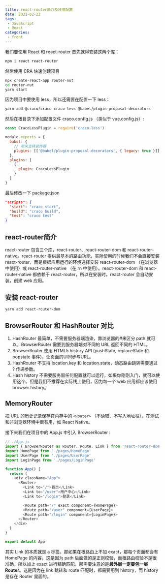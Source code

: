 ```yaml
---
title: react-router简介及环境配置
date: 2021-02-22
tags:
 - JavaScript
 - React
categories:
 - front
---
```


我们要使用 React 和 react-router 首先就得安装这两个库：
```sh
npm i react react-router
```

然后使用 CRA 快速创建项目
```sh
npx create-react-app router-nut
cd router-nut
yarn start
```

因为项目中要使用 less，所以还需要在配置一下 less：
```sh
yarn add @craco/craco craco-less @babel/plugin-proposal-decorators
```

然后在根目录下添加配置文件 craco.config.js （类似于 vue.config.js）:
```js
const CracoLessPlugin = require('craco-less')

module.exports = {
  babel: {
    // 用来支持装饰器
    plugins: [['@babel/plugin-proposal-decorators', { legacy: true }]]
  },
  plugins: [
    {
      plugin: CracoLessPlugin
    }
  ]
}
```

最后修改一下 package.json
```json
"scripts": {
  "start": "craco start",
  "build": "craco build",
  "test": "craco test"
}
```

## react-router简介
react-router 包含三个库，react-router、react-router-dom 和 react-router-native。react-router 提供最基本的路由功能，实际使用的时候我们不会直接安装 react-router，而是根据应用运行的环境选择安装 react-router-dom （在浏览器中使用）或 react-router-native （在 rn 中使用）。react-router-dom 和 react-router-native 都依赖于 react-router，所以在安装时，react-router 会自动安装，创建 web 应用。

## 安装 react-router
```sh
yarn add react-router-dom
```

## BrowserRouter 和 HashRouter 对比
1. HashRouter 最简单，不需要服务器端渲染，靠浏览器的#来区分 path 就可以，BrowserRouter 需要到服务器端对不同的 URL 返回不同的 HTML。
2. BrowserRouter 使用 HTML5 history API (pushState, replaceState 和 popstate 事件)，让页面的UI同步与URL。
3. HashRouter 不支持 location.key 和 location.state，动态路由跳转需要通过 ? 传递参数。
4. Hash history 不需要服务器任何配置就可以运行，如果你刚刚入门，就可以使用这个。但是我们不推荐在实际线上使用，因为每一个 web 应用都应该使用 browser history。

## MemoryRouter
把 URL 的历史记录保存在内存中的 `<Router>` （不读取、不写入地址栏）。在测试和非浏览器环境中很有用，如 React Native。

接下来我们在项目中的 App.js 中引入 BrowserRouter :
```js
// ./App.js
import { BrowserRouter as Router, Route, Link } from 'react-router-dom'
import HomePage from './pages/HomePage'
import UserPage from './pages/UserPage'
import LoginPage from './pages/LoginPage'

function App() {
  return (
    <div className="App">
      <Router>
        <Link to="/">首页</Link>
        <Link to="/user">用户中心</Link>
        <Link to="/login">登录</Link>

        <Route path="/" exact component={HomePage}>
        <Route path="/user" component={UserPage}>
        <Route path="/login" component={LoginPage}>
      </Router>
    </div>
  )
}

export default App
```

其实 Link 的本质就是 a 标签。那如果在根路由上不加 exact，那每个页面都会有 HomePage 的内容，这是因为 path 后面做的是正则校验，而根路由校验不是很准确，所以加上 exact 进行精确匹配。那需要注意的是**最外层一定要包一层 Router**。这是因为在 link 跳转和 route 匹配时，都需要用到 history，而 history 是存在 Router 里面的。